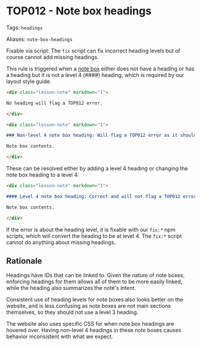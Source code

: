 # TOP012 - Note box headings

Tags: `headings`

Aliases: `note-box-headings`

Fixable via script: The `fix` script can fix incorrect heading levels but of course cannot add missing headings.

This rule is triggered when a [note box](https://github.com/TheOdinProject/curriculum/blob/main/LAYOUT_STYLE_GUIDE.md#note-boxes) either does not have a heading or has a heading but it is not a level 4 (####) heading, which is required by our layout style guide.

```markdown
<div class="lesson-note" markdown="1">

No heading will flag a TOP012 error.

</div>
```

```markdown
<div class="lesson-note" markdown="1">

### Non-level 4 note box heading: Will flag a TOP012 error as it should be level 4

Note box contents.

</div>
```

These can be resolved either by adding a level 4 heading or changing the note box heading to a level 4:

```markdown
<div class="lesson-note" markdown="1">

#### Level 4 note box heading: Correct and will not flag a TOP012 error

Note box contents.

</div>
```

If the error is about the heading level, it is fixable with our `fix:*` npm scripts, which will convert the heading to be at level 4. The `fix:*` script cannot do anything about missing headings.

## Rationale

Headings have IDs that can be linked to. Given the nature of note boxes, enforcing headings for them allows all of them to be more easily linked, while the heading also summarizes the note's intent.

Consistent use of heading levels for note boxes also looks better on the website, and is less confusing as note boxes are not main sections themselves, so they should not use a level 3 heading.

The website also uses specific CSS for when note box headings are hovered over. Having non-level 4 headings in these note boxes causes behavior inconsistent with what we expect.
